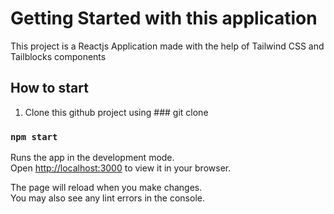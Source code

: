 # Getting Started with this application

This project is a Reactjs Application made with the help of Tailwind CSS and Tailblocks components

## How to start

1) Clone this github project using ### git clone

### `npm start`

Runs the app in the development mode.\
Open [http://localhost:3000](http://localhost:3000) to view it in your browser.

The page will reload when you make changes.\
You may also see any lint errors in the console.
